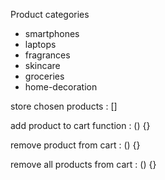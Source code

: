 Product categories

- smartphones
- laptops
- fragrances
- skincare
- groceries
- home-decoration

store chosen products : []

add product to cart function : () {}

remove product from cart : () {}

remove all products from cart : () {}
